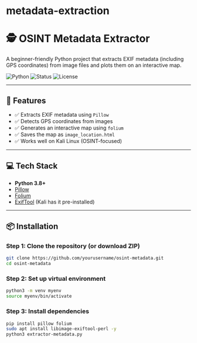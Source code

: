 # metadata-extraction
# 🕵️ OSINT Metadata Extractor

A beginner-friendly Python project that extracts EXIF metadata (including GPS coordinates) from image files and plots them on an interactive map.

![Python](https://img.shields.io/badge/Python-3.8+-blue?logo=python)
![Status](https://img.shields.io/badge/Project-Active-brightgreen)
![License](https://img.shields.io/badge/License-MIT-lightgrey)

---

## 📌 Features

- ✅ Extracts EXIF metadata using `Pillow`
- ✅ Detects GPS coordinates from images
- ✅ Generates an interactive map using `folium`
- ✅ Saves the map as `image_location.html`
- ✅ Works well on Kali Linux (OSINT-focused)

---

## 💻 Tech Stack

- **Python 3.8+**
- [Pillow](https://pypi.org/project/Pillow/)
- [Folium](https://pypi.org/project/folium/)
- [ExifTool](https://exiftool.org/) (Kali has it pre-installed)

---

## 📦 Installation

### Step 1: Clone the repository (or download ZIP)

```bash
git clone https://github.com/yourusername/osint-metadata.git
cd osint-metadata

```
### Step 2: Set up virtual environment 
```bash
python3 -m venv myenv
source myenv/bin/activate

```
### Step 3: Install dependencies
```bash
pip install pillow folium
sudo apt install libimage-exiftool-perl -y
python3 extractor-metadata.py

